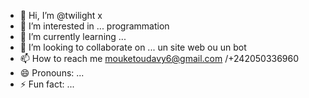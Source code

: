 - 👋 Hi, I’m @twilight x
- 👀 I’m interested in ... programmation 
- 🌱 I’m currently learning ...
- 💞️ I’m looking to collaborate on ... un site web ou un bot 
- 📫 How to reach me mouketoudavy6@gmail.com /+242050336960
- 😄 Pronouns: ...
- ⚡ Fun fact: ...

<!---
Davy7000/Davy7000 is a ✨ special ✨ repository because its `README.md` (this file) appears on your GitHub profile.
You can click the Preview link to take a look at your changes.
--->
